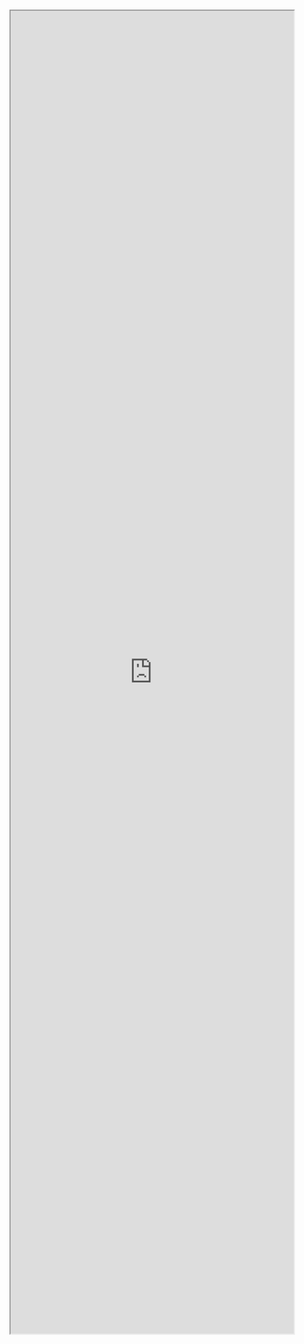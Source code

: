 #

<iframe src="http://localhost:6006/iframe.html?id=views-editabletableview--docs" width="100%" height="2350px" />
